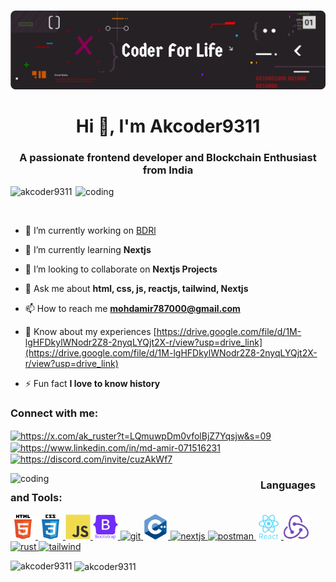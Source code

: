 ![logo](https://github.com/akcoder9311/akcoder9311/blob/main/githubBackground.png)
<h1 align="center">Hi 👋, I'm Akcoder9311</h1>
<h3 align="center">A passionate frontend developer and Blockchain Enthusiast from India</h3>
<img src="https://camo.githubusercontent.com/4d9f5ecceb711eec6e2018f38a5677dc657c9738d4a65ba3b928c41c0a45b439/68747470733a2f2f6d69726f2e6d656469756d2e636f6d2f6d61782f313336302f302a37513379765349765f7430696f4a2d5a2e676966" align="right" alt="coding" width="400" >

<p align="left"> <img src="https://komarev.com/ghpvc/?username=akcoder9311&label=Profile%20views&color=0e75b6&style=flat" alt="akcoder9311" /> </p>

<p align="left"> <a href="https://twitter.com/" target="blank"><img src="https://img.shields.io/twitter/follow/?logo=twitter&style=for-the-badge" alt="" /></a> </p>

- 🔭 I’m currently working on [BDRl](https://admin.bdrl.co.in/login)

- 🌱 I’m currently learning **Nextjs**

- 👯 I’m looking to collaborate on **Nextjs Projects**

- 💬 Ask me about **html, css, js, reactjs, tailwind, Nextjs**

- 📫 How to reach me **mohdamir787000@gmail.com**

- 📄 Know about my experiences [https://drive.google.com/file/d/1M-lgHFDkylWNodr2Z8-2nyqLYQjt2X-r/view?usp=drive_link](https://drive.google.com/file/d/1M-lgHFDkylWNodr2Z8-2nyqLYQjt2X-r/view?usp=drive_link)

- ⚡ Fun fact **I love to know history**

<h3 align="left">Connect with me:</h3>
<p align="left">
<a href="https://x.com/ak_ruster?t=LQmuwpDm0vfolBjZ7Yqsjw&s=09" target="blank"><img align="center" src="https://raw.githubusercontent.com/rahuldkjain/github-profile-readme-generator/master/src/images/icons/Social/twitter.svg" alt="https://x.com/ak_ruster?t=LQmuwpDm0vfolBjZ7Yqsjw&s=09" height="40" width="50" /></a>
<a href="https://www.linkedin.com/in/md-amir-071516231" target="blank"><img align="center" src="https://raw.githubusercontent.com/rahuldkjain/github-profile-readme-generator/master/src/images/icons/Social/linked-in-alt.svg" alt="https://www.linkedin.com/in/md-amir-071516231" height="40" width="50" /></a>
<a href="https://discord.gg/https://discord.com/invite/cuzAkWf7" target="blank"><img align="center" src="https://raw.githubusercontent.com/rahuldkjain/github-profile-readme-generator/master/src/images/icons/Social/discord.svg" alt="https://discord.com/invite/cuzAkWf7" height="40" width="50" /></a>
</p>

<img src="https://camo.githubusercontent.com/2366b34bb903c09617990fb5fff4622f3e941349e846ddb7e73df872a9d21233/68747470733a2f2f63646e2e6472696262626c652e636f6d2f75736572732f3733303730332f73637265656e73686f74732f363538313234332f6176656e746f2e676966" align="left" alt="coding" width="400" >
<h3 align="left">Languages and Tools:</h3>
<p align="left"> 
<a href="https://www.w3.org/html/" target="_blank" rel="noreferrer"> <img src="https://raw.githubusercontent.com/devicons/devicon/master/icons/html5/html5-original-wordmark.svg" alt="html5" width="40" height="40"/> </a> 
<a href="https://www.w3schools.com/css/" target="_blank" rel="noreferrer"> <img src="https://raw.githubusercontent.com/devicons/devicon/master/icons/css3/css3-original-wordmark.svg" alt="css3" width="40" height="40"/> </a> 
<a href="https://developer.mozilla.org/en-US/docs/Web/JavaScript" target="_blank" rel="noreferrer"> <img src="https://raw.githubusercontent.com/devicons/devicon/master/icons/javascript/javascript-original.svg" alt="javascript" width="40" height="40"/> </a> 
  <a href="https://getbootstrap.com" target="_blank" rel="noreferrer"> <img src="https://raw.githubusercontent.com/devicons/devicon/master/icons/bootstrap/bootstrap-plain-wordmark.svg" alt="bootstrap" width="40" height="40"/> </a> 
<a href="https://git-scm.com/" target="_blank" rel="noreferrer"> <img src="https://www.vectorlogo.zone/logos/git-scm/git-scm-icon.svg" alt="git" width="40" height="40"/> </a> 
<a href="https://www.w3schools.com/cpp/" target="_blank" rel="noreferrer"> <img src="https://raw.githubusercontent.com/devicons/devicon/master/icons/cplusplus/cplusplus-original.svg" alt="cplusplus" width="40" height="40"/> </a> 
<a href="https://nextjs.org/" target="_blank" rel="noreferrer"> <img src="https://cdn.worldvectorlogo.com/logos/nextjs-2.svg" alt="nextjs" width="40" height="40"/> </a>
<a href="https://postman.com" target="_blank" rel="noreferrer"> <img src="https://www.vectorlogo.zone/logos/getpostman/getpostman-icon.svg" alt="postman" width="40" height="40"/> </a> <a href="https://reactjs.org/" target="_blank" rel="noreferrer"> <img src="https://raw.githubusercontent.com/devicons/devicon/master/icons/react/react-original-wordmark.svg" alt="react" width="40" height="40"/> </a>
<a href="https://redux.js.org" target="_blank" rel="noreferrer"> <img src="https://raw.githubusercontent.com/devicons/devicon/master/icons/redux/redux-original.svg" alt="redux" width="40" height="40"/> </a> 
<a href="https://www.rust-lang.org" target="_blank" rel="noreferrer"> <img src="https://www.vectorlogo.zone/logos/rust-lang/rust-lang-vertical.svg" alt="rust" width="40" height="40"/> </a> 
<a href="https://tailwindcss.com/" target="_blank" rel="noreferrer"> <img src="https://www.vectorlogo.zone/logos/tailwindcss/tailwindcss-icon.svg" alt="tailwind" width="40" height="40"/> </a> </p>

<p><img align="left" src="https://github-readme-stats.vercel.app/api/top-langs?username=akcoder9311&show_icons=true&locale=en&layout=compact" alt="akcoder9311" /></p>

<p>&nbsp;<img align="center" src="https://github-readme-stats.vercel.app/api?username=akcoder9311&show_icons=true&locale=en" alt="akcoder9311" /></p>

